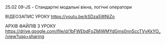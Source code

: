 25.02
09-JS - Стандартні модальні вікна, логічні оператори

ВІДЕОЗАПИС УРОКУ https://youtu.be/kSDza5WNiZo

АРХІВ ФАЙЛІВ З УРОКУ https://drive.google.com/file/d/1bFWEbdFoZMiWMYdGms0nnSccTVyKkYO_/view?usp=sharing
